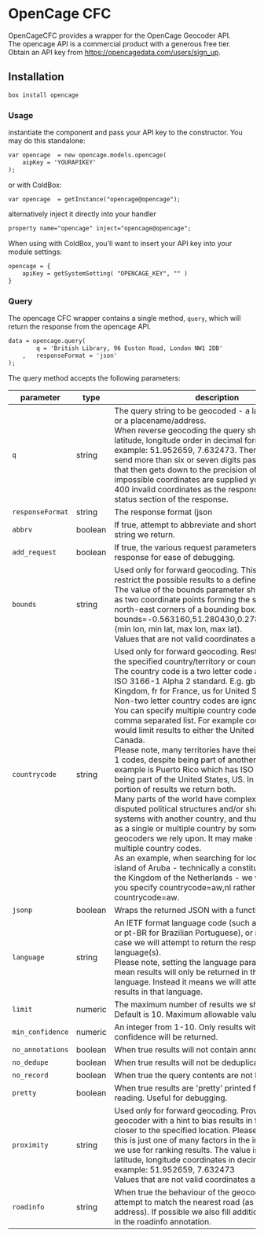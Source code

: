 # OpenCage CFC


OpenCageCFC provides a wrapper for the OpenCage Geocoder API.  
The opencage API is a commercial product with a generous free tier.  
Obtain an API key from https://opencagedata.com/users/sign_up.  

## Installation
```js
box install opencage
```

### Usage
instantiate the component and pass your API key to the constructor. 
You may do this standalone:
```cfc
var opencage  = new opencage.models.opencage(
    aipKey = 'YOURAPIKEY'
);
```
or with ColdBox:
```cfc
var opencage  = getInstance("opencage@opencage");
```
alternatively inject it directly into your handler
```cfc
property name="opencage" inject="opencage@opencage";
```

When using with ColdBox, you'll want to insert your API key into your module settings:

```cfc
opencage = {
    apiKey = getSystemSetting( "OPENCAGE_KEY", "" )
}
```


### Query
The opencage CFC wrapper contains a single method, `query`, which will return the response from the opencage API.

```cfc
data = opencage.query(
    	q = 'British Library, 96 Euston Road, London NW1 2DB'
    ,   responseFormat = 'json'
);
```

The query method accepts the following parameters:

| parameter | type | description |
| --- | --- | --- |
|`q`                | string | The query string to be geocoded - a latitude, longitude or a placename/address.<br> When reverse geocoding the query should be in latitude, longitude order in decimal format. For example: 51.952659, 7.632473. There is no reason to send more than six or seven digits past the decimal as that then gets down to the precision of a centimeter. If impossible coordinates are supplied you will receive a 400 invalid coordinates as the response code in the status section of the response.|
|`responseFormat`   | string | The response format (json|geojson|xml|map). Defaults to json.
|`abbrv`            | boolean | If true, attempt to abbreviate and shorten the formatted string we return.|
|`add_request`      | boolean | If true, the various request parameters are added to the response for ease of debugging.|
|`bounds`           | string | Used only for forward geocoding. This value will restrict the possible results to a defined bounding box.<br> The value of the bounds parameter should be specified as two coordinate points forming the south-west and north-east corners of a bounding box. For example: bounds=-0.563160,51.280430,0.278970,51.683979 (min lon, min lat, max lon, max lat). <br> Values that are not valid coordinates are ignored. |
|`countrycode`      | string | Used only for forward geocoding. Restricts results to the specified country/territory or countries.<br> The country code is a two letter code as defined by the ISO 3166-1 Alpha 2 standard. E.g. gb for the United Kingdom, fr for France, us for United States.<br> Non-two letter country codes are ignored.<br> You can specify multiple country codes by supplying a comma separated list. For example countrycode=ca,us would limit results to either the United States or Canada.<br> Please note, many territories have their own ISO 3116-1 codes, despite being part of another country. An example is Puerto Rico which has ISO code PR, despite being part of the United States, US. In the components portion of results we return both.<br> Many parts of the world have complex or even disputed political structures and/or share postal systems with another country, and thus may be treated as a single or multiple country by some of the geocoders we rely upon. It may make sense to specify multiple country codes.<br> As an example, when searching for locations on the island of Aruba - technically a constituent country of the Kingdom of the Netherlands - we will do better if you specify countrycode=aw,nl rather than just countrycode=aw. |
|`jsonp`            | boolean | Wraps the returned JSON with a function name. |
|`language`         | string | An IETF format language code (such as es for Spanish or pt-BR for Brazilian Portuguese), or native in which case we will attempt to return the response in the local language(s). <br> Please note, setting the language parameter does NOT mean results will only be returned in the specified language. Instead it means we will attempt to favour results in that language.|
|`limit`            | numeric | The maximum number of results we should return. Default is 10. Maximum allowable value is 100. |
|`min_confidence`   | numeric | An integer from 1-10. Only results with at least this confidence will be returned.|
|`no_annotations`   | boolean | When true results will not contain annotations. |
|`no_dedupe`        | boolean | When true results will not be deduplicated. |
|`no_record`        | boolean | When true the query contents are not logged. |
|`pretty`           | boolean | When true results are 'pretty' printed for easier reading. Useful for debugging. |
|`proximity`        | string | Used only for forward geocoding. Provides the geocoder with a hint to bias results in favour of those closer to the specified location. Please note though, this is just one of many factors in the internal scoring we use for ranking results. The value is a point with latitude, longitude coordinates in decimal format. For example: 51.952659, 7.632473 <br> Values that are not valid coordinates are ignored. |
|`roadinfo`         | string | When true the behaviour of the geocoder is changed to attempt to match the nearest road (as opposed to address). If possible we also fill additional information in the roadinfo annotation. |

